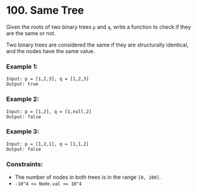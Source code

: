 # 100. Same Tree

Given the roots of two binary trees `p` and `q`, write a function to check if they are the same or not.

Two binary trees are considered the same if they are structurally identical, and the nodes have the same value.


### Example 1:
```
Input: p = [1,2,3], q = [1,2,3]
Output: true
```

### Example 2:
```
Input: p = [1,2], q = [1,null,2]
Output: false
```

### Example 3:
```
Input: p = [1,2,1], q = [1,1,2]
Output: false
```

### Constraints:
- The number of nodes in both trees is in the range `[0, 100]`.
- `-10^4 <= Node.val <= 10^4`
